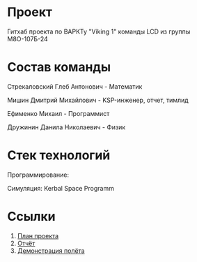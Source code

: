 # Проект
Гитхаб проекта по ВАРКТу "Viking 1" команды LCD из группы М8О-107Б-24 

# Состав команды 
Стрекаловский Глеб Антонович - Математик

Мишин Дмитрий Михайлович - KSP-инженер, отчет, тимлид

Ефименко Михаил - Программист

Дружинин Данила Николаевич - Физик


# Стек технологий
Программирование: 

Симуляция: Kerbal Space Programm

# Ссылки
1. [План проекта]()
2. [Отчёт]()
3. [Демонстрация полёта]()

